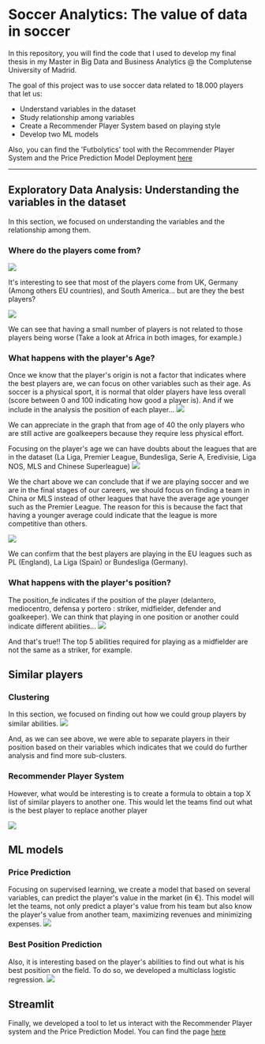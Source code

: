 # Soccer Analytics: The value of data in soccer

In this repository, you will find the code that I used to develop my final thesis in my Master in Big Data and Business Analytics @ the Complutense University of Madrid.

The goal of this project was to use soccer data related to 18.000 players that let us:
* Understand variables in the dataset
* Study relationship among variables
* Create a Recommender Player System based on playing style
* Develop two ML models

Also, you can find the 'Futbolytics' tool with the Recommender Player System and the Price Prediction Model Deployment [here](https://share.streamlit.io/jignaciofvm/fifa-20-dataset-analysis/main/FIFA_20_Analysis.py)

---
## Exploratory Data Analysis: Understanding the variables in the dataset
In this section, we focused on understanding the variables and the relationship among them.

### Where do the players come from?
![](images/1_Players_Distribution.png)

It's interesting to see that most of the players come from UK, Germany (Among others EU countries), and South America... but are they the best players?

![](images/2_Players_Overall_Distribution.png)

We can see that having a small number of players is not related to those players being worse (Take a look at Africa in both images, for example.)

### What happens with the player's Age?
Once we know that the player's origin is not a factor that indicates where the best players are, we can focus on other variables such as their age. As soccer is a physical sport, it is normal that older players have less overall (score between 0 and 100 indicating how good a player is). And if we include in the analysis the position of each player...
![](images/3_Age_Position_Overall.png)

We can appreciate in the graph that from age of 40 the only players who are still active are goalkeepers because they require less physical effort. 

Focusing on the player's age we can have doubts about the leagues that are in the dataset (La Liga, Premier League, Bundesliga, Serie A, Eredivisie, Liga NOS, MLS and Chinese Superleague)
![](images/4_Age_by_Liga.png)

We the chart above we can conclude that if we are playing soccer and we are in the final stages of our careers, we should focus on finding a team in China or MLS instead of other leagues that have the average age younger such as the Premier League. The reason for this is because the fact that having a younger average could indicate that the league is more competitive than others.

![](images/9_Value_by_Liga.png)

We can confirm that the best players are playing in the EU leagues such as PL (England), La Liga (Spain) or Bundesliga (Germany).

### What happens with the player's position?
The position_fe indicates if the position of the player (delantero, mediocentro, defensa y portero : striker, midfielder, defender and goalkeeper). We can think that playing in one position or another could indicate different abilities...
![](images/8_Position_Abilities.png)

And that's true!! The top 5 abilities required for playing as a midfielder are not the same as a striker, for example.

## Similar players
### Clustering 
In this section, we focused on finding out how we could group players by similar abilities.
![](images/13_Clustering.png)

And, as we can see above, we were able to separate players in their position based on their variables which indicates that we could do further analysis and find more sub-clusters.

### Recommender Player System
However, what would be interesting is to create a formula to obtain a top X list of similar players to another one. This would let the teams find out what is the best player to replace another player

![](images/14_Similar_to_Messi.png)

## ML models
### Price Prediction
Focusing on supervised learning, we create a model that based on several variables, can predict the player's value in the market (in €). This model will let the teams, not only predict a player's value from his team but also know the player's value from another team, maximizing revenues and minimizing expenses.
![](images/15_Real_Predicted.png)

### Best Position Prediction
Also, it is interesting based on the player's abilities to find out what is his best position on the field. To do so, we developed a multiclass logistic regression.
![](images/16_Confusion_Matrix.png)

## Streamlit
Finally, we developed a tool to let us interact with the Recommender Player system and the Price Prediction Model. You can find the page [here](https://share.streamlit.io/jignaciofvm/fifa-20-dataset-analysis/main/FIFA_20_Analysis.py)
